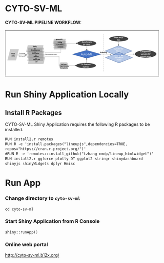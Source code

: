 # CYTO-SV-ML
#### CYTO-SV-ML PIPELINE WORKFLOW:
![CYTO-SV-ML PIPELINE WORKFLOW](Workflow.png)


# Run Shiny Application Locally

## Install R Packages

CYTO-SV-ML Shiny Application requires the following R packages to be installed.
```
RUN install2.r remotes
RUN R -e 'install.packages("lineupjs",dependencies=TRUE, repos="https://cran.r-project.org/")'
#RUN R -e 'remotes::install_github("tzhang-nmdp/lineup_htmlwidget")'
RUN install2.r ggforce plotly DT ggplot2 stringr shinydashboard shinyjs shinyWidgets dplyr Hmisc
```

# Run App

### Change directory to `cyto-sv-ml`
```
cd cyto-sv-ml
```

### Start Shiny Application from R Console

```
shiny::runApp()
```

### Online web portal
http://cyto-sv-ml.b12x.org/
